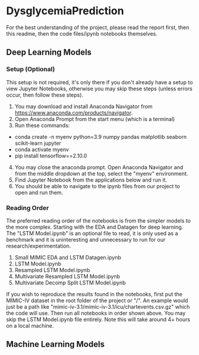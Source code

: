 # DysglycemiaPrediction

For the best understanding of the project, please read the report first, then this readme, then the code files/ipynb notebooks themselves.

## Deep Learning Models

### Setup (Optional)

This setup is not required, it's only there if you don't already have a setup to view Jupyter Notebooks, otherwise you may skip these steps (unless errors occur, then follow these steps).

1. You may download and install Anaconda Navigator from https://www.anaconda.com/products/navigator.
2. Open Anaconda Prompt from the start menu (which is a terminal)
3. Run these commands:

- conda create -n myenv python=3.9 numpy pandas matplotlib seaborn scikit-learn jupyter
- conda activate myenv
- pip install tensorflow==2.10.0

4. You may close the anaconda prompt. Open Anaconda Navigator and from the middle dropdown at the top, select the "myenv" environment.
5. Find Jupyter Notebook from the applications below and run it.
6. You should be able to navigate to the ipynb files from our project to open and run them.

### Reading Order

The preferred reading order of the notebooks is from the simpler models to the more complex. Starting with the EDA and Datagen for deep learning. The "LSTM Model.ipynb" is an optional file to read, it is only used as a benchmark and it is uninteresting and unnecessary to run for our research/experimentation.

1. Small MIMIC EDA and LSTM Datagen.ipynb
2. LSTM Model.ipynb
3. Resampled LSTM Model.ipynb
4. Multivariate Resampled LSTM Model.ipynb
5. Multivariate Decomp Split LSTM Model.ipynb

If you wish to reproduce the results found in the notebooks, first put the MIMIC-IV dataset in the root folder of the project or "/". An example would just be a path like "mimic-iv-3.1/mimic-iv-3.1/icu/chartevents.csv.gz" which the code will use. Then run all notebooks in order shown above. You may skip the LSTM Model.ipynb file entirely. Note this will take around 4+ hours on a local machine.

## Machine Learning Models
